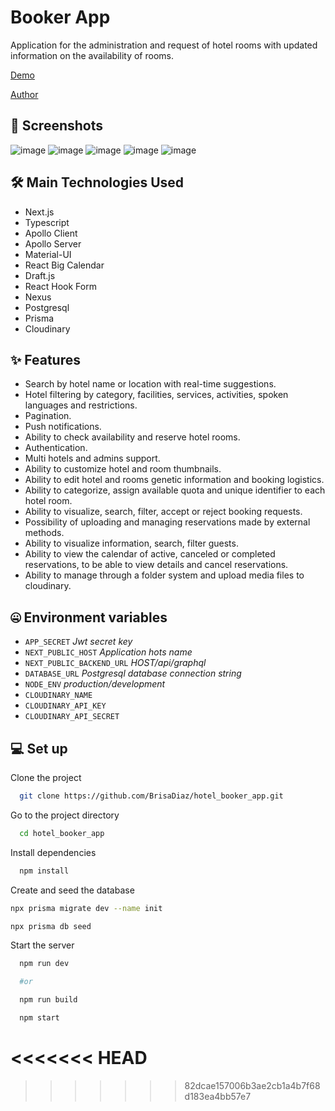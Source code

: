 # Booker App

Application for the administration and request of hotel rooms with updated information on the availability of rooms.

<a href="https://hotel-booker-app.vercel.app" target="_blank">Demo</a>

<a href="https://www.linkedin.com/in/brisa-d%C3%ADaz" target="_blank">Author</a>

## 📸 Screenshots

![image](https://drive.google.com/uc?export=view&id=1BeuzcHiiQB3jrnf3U9NU873S9Hv8dPwO)
![image](https://drive.google.com/uc?export=view&id=16cPv56ggrVwkn_SsJF0h8Vmd1FVVd4md)
![image](https://drive.google.com/uc?export=view&id=1SxItKVerWXuiiu4s97-6PnfAJd9w0dkC)
![image](https://drive.google.com/uc?export=view&id=10JtbkZQjLCkmUcJax65Kl_iwLeOvUXxY)
![image](https://drive.google.com/uc?export=view&id=1lB-2MrAYusnInF_1n-1S81ZVuKm1ZfLa)

## 🛠 Main Technologies Used

- Next.js
- Typescript
- Apollo Client
- Apollo Server
- Material-UI
- React Big Calendar
- Draft.js
- React Hook Form
- Nexus
- Postgresql
- Prisma
- Cloudinary

## ✨ Features

- Search by hotel name or location with real-time suggestions.
- Hotel filtering by category, facilities, services, activities, spoken languages and restrictions.
- Pagination.
- Push notifications.
- Ability to check availability and reserve hotel rooms.
- Authentication.
- Multi hotels and admins support.
- Ability to customize hotel and room thumbnails.
- Ability to edit hotel and rooms genetic information and booking logistics.
- Ability to categorize, assign available quota and unique identifier to each hotel room.
- Ability to visualize, search, filter, accept or reject booking requests.
- Possibility of uploading and managing reservations made by external methods.
- Ability to visualize information, search, filter guests.
- Ability to view the calendar of active, canceled or completed reservations, to be able to view details and cancel reservations.
- Ability to manage through a folder system and upload media files to cloudinary.

## 🤐 Environment variables

- `APP_SECRET` _Jwt secret key_
- `NEXT_PUBLIC_HOST` _Application hots name_
- `NEXT_PUBLIC_BACKEND_URL` _HOST/api/graphql_
- `DATABASE_URL` _Postgresql database connection string_
- `NODE_ENV` _production/development_
- `CLOUDINARY_NAME`
- `CLOUDINARY_API_KEY`
- `CLOUDINARY_API_SECRET`

## 💻 Set up

Clone the project

```bash
  git clone https://github.com/BrisaDiaz/hotel_booker_app.git
```

Go to the project directory

```bash
  cd hotel_booker_app
```

Install dependencies

```bash
  npm install
```

Create and seed the database

```bash
npx prisma migrate dev --name init

npx prisma db seed

```

Start the server

```bash
  npm run dev

  #or

  npm run build

  npm start

```

# <<<<<<< HEAD

> > > > > > > 82dcae157006b3ae2cb1a4b7f68d183ea4bb57e7
